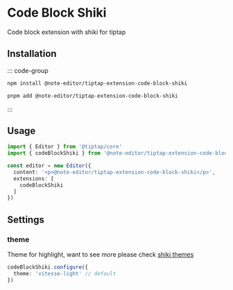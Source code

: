 # Code Block Shiki

Code block extension with shiki for tiptap

## Installation

::: code-group

```bash [npm]
npm install @note-editor/tiptap-extension-code-block-shiki
```

```bash [pnpm]
pnpm add @note-editor/tiptap-extension-code-block-shiki
```

:::

## Usage

```ts
import { Editor } from '@tiptap/core'
import { codeBlockShiki } from '@note-editor/tiptap-extension-code-block-shiki'

const editor = new Editor({
  content: '<p>@note-editor/tiptap-extension-code-block-shiki</p>',
  extensions: [
    codeBlockShiki
  ]
})
```

## Settings

### theme

Theme for highlight, want to see more please check [shiki themes](https://shiki.style/themes)

```ts
codeBlockShiki.configure({
  theme: 'vitesse-light' // default
})
```
